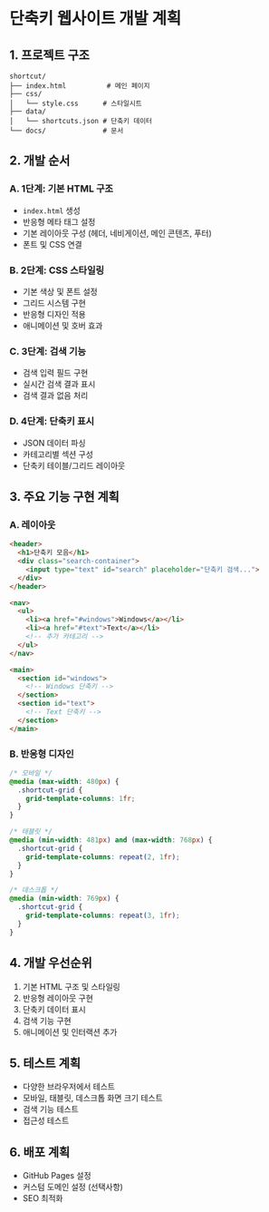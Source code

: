 # 단축키 웹사이트 개발 계획

## 1. 프로젝트 구조
```
shortcut/
├── index.html          # 메인 페이지
├── css/
│   └── style.css      # 스타일시트
├── data/
│   └── shortcuts.json # 단축키 데이터
└── docs/              # 문서
```

## 2. 개발 순서

### A. 1단계: 기본 HTML 구조
- `index.html` 생성
- 반응형 메타 태그 설정
- 기본 레이아웃 구성 (헤더, 네비게이션, 메인 콘텐츠, 푸터)
- 폰트 및 CSS 연결

### B. 2단계: CSS 스타일링
- 기본 색상 및 폰트 설정
- 그리드 시스템 구현
- 반응형 디자인 적용
- 애니메이션 및 호버 효과

### C. 3단계: 검색 기능
- 검색 입력 필드 구현
- 실시간 검색 결과 표시
- 검색 결과 없음 처리

### D. 4단계: 단축키 표시
- JSON 데이터 파싱
- 카테고리별 섹션 구성
- 단축키 테이블/그리드 레이아웃

## 3. 주요 기능 구현 계획

### A. 레이아웃
```html
<header>
  <h1>단축키 모음</h1>
  <div class="search-container">
    <input type="text" id="search" placeholder="단축키 검색...">
  </div>
</header>

<nav>
  <ul>
    <li><a href="#windows">Windows</a></li>
    <li><a href="#text">Text</a></li>
    <!-- 추가 카테고리 -->
  </ul>
</nav>

<main>
  <section id="windows">
    <!-- Windows 단축키 -->
  </section>
  <section id="text">
    <!-- Text 단축키 -->
  </section>
</main>
```

### B. 반응형 디자인
```css
/* 모바일 */
@media (max-width: 480px) {
  .shortcut-grid {
    grid-template-columns: 1fr;
  }
}

/* 태블릿 */
@media (min-width: 481px) and (max-width: 768px) {
  .shortcut-grid {
    grid-template-columns: repeat(2, 1fr);
  }
}

/* 데스크톱 */
@media (min-width: 769px) {
  .shortcut-grid {
    grid-template-columns: repeat(3, 1fr);
  }
}
```

## 4. 개발 우선순위
1. 기본 HTML 구조 및 스타일링
2. 반응형 레이아웃 구현
3. 단축키 데이터 표시
4. 검색 기능 구현
5. 애니메이션 및 인터랙션 추가

## 5. 테스트 계획
- 다양한 브라우저에서 테스트
- 모바일, 태블릿, 데스크톱 화면 크기 테스트
- 검색 기능 테스트
- 접근성 테스트

## 6. 배포 계획
- GitHub Pages 설정
- 커스텀 도메인 설정 (선택사항)
- SEO 최적화 